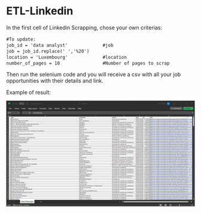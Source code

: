 # ETL-Linkedin

In the first cell of Linkedin Scrapping, chose your own criterias:

```
#To update:
job_id = 'data analyst'             #job
job = job_id.replace(' ','%20')     
location = 'Luxembourg'             #location
number_of_pages = 10                #Number of pages to scrap
```

Then run the selenium code and you will receive a csv with all your job opportunities with their details and link.

Example of result: 

![ETL](images/etl.png)